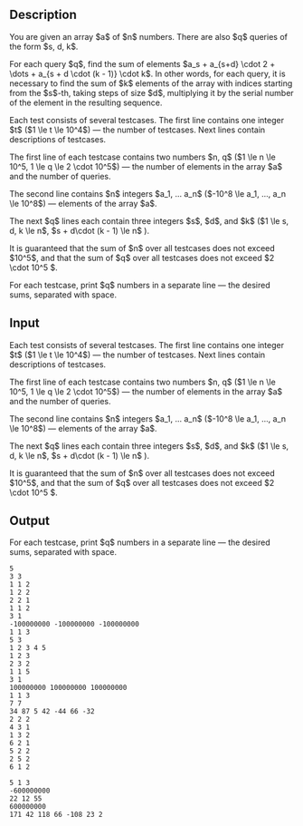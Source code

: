 ## Description

<div><p>You are given an array $a$ of $n$ numbers. There are also $q$ queries of the form $s, d, k$.</p><p>For each query $q$, find the sum of elements $a_s + a_{s+d} \cdot 2 + \dots + a_{s + d \cdot (k - 1)} \cdot k$. In other words, for each query, it is necessary to find the sum of $k$ elements of the array with indices starting from the $s$-th, taking steps of size $d$, multiplying it by the serial number of the element in the resulting sequence.</p></div><div class="input-specification"><p>Each test consists of several testcases. The first line contains one integer $t$ ($1 \le t \le 10^4$) — the number of testcases. Next lines contain descriptions of testcases.</p><p>The first line of each testcase contains two numbers $n, q$ ($1 \le n \le 10^5, 1 \le q \le 2 \cdot 10^5$) — the number of elements in the array $a$ and the number of queries.</p><p>The second line contains $n$ integers $a_1, ... a_n$ ($-10^8 \le a_1, ..., a_n \le 10^8$) — elements of the array $a$.</p><p>The next $q$ lines each contain three integers $s$, $d$, and $k$ ($1 \le s, d, k \le n$, $s + d\cdot (k - 1) \le n$ ).</p><p>It is guaranteed that the sum of $n$ over all testcases does not exceed $10^5$, and that the sum of $q$ over all testcases does not exceed $2 \cdot 10^5 $.</p></div><div class="output-specification"><p>For each testcase, print $q$ numbers in a separate line — the desired sums, separated with space.</p></div>

## Input

<p>Each test consists of several testcases. The first line contains one integer $t$ ($1 \le t \le 10^4$) — the number of testcases. Next lines contain descriptions of testcases.</p><p>The first line of each testcase contains two numbers $n, q$ ($1 \le n \le 10^5, 1 \le q \le 2 \cdot 10^5$) — the number of elements in the array $a$ and the number of queries.</p><p>The second line contains $n$ integers $a_1, ... a_n$ ($-10^8 \le a_1, ..., a_n \le 10^8$) — elements of the array $a$.</p><p>The next $q$ lines each contain three integers $s$, $d$, and $k$ ($1 \le s, d, k \le n$, $s + d\cdot (k - 1) \le n$ ).</p><p>It is guaranteed that the sum of $n$ over all testcases does not exceed $10^5$, and that the sum of $q$ over all testcases does not exceed $2 \cdot 10^5 $.</p>

## Output

<p>For each testcase, print $q$ numbers in a separate line — the desired sums, separated with space.</p>





```input1|2,3,4,5,6,10,11,12,13,14,18,19,20,21,22,23,24,25,26
5
3 3
1 1 2
1 2 2
2 2 1
1 1 2
3 1
-100000000 -100000000 -100000000
1 1 3
5 3
1 2 3 4 5
1 2 3
2 3 2
1 1 5
3 1
100000000 100000000 100000000
1 1 3
7 7
34 87 5 42 -44 66 -32
2 2 2
4 3 1
1 3 2
6 2 1
5 2 2
2 5 2
6 1 2
```




```output1
5 1 3 
-600000000 
22 12 55 
600000000 
171 42 118 66 -108 23 2
```



